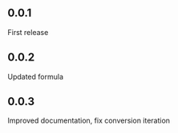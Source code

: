 ## 0.0.1

First release

## 0.0.2

Updated formula

## 0.0.3

Improved documentation, fix conversion iteration